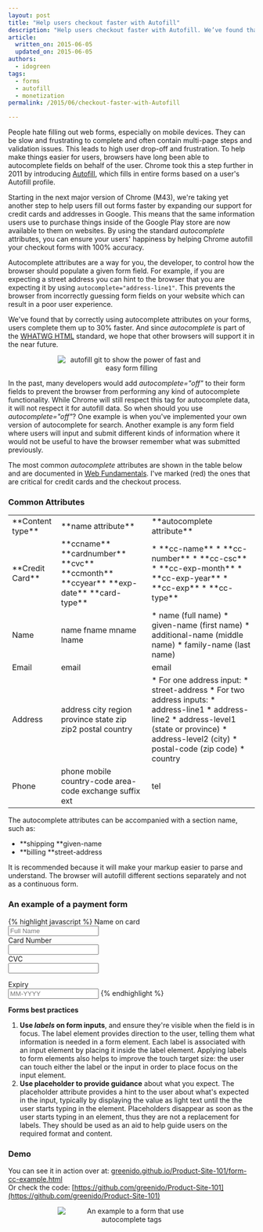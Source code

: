 ```yaml
---
layout: post
title: "Help users checkout faster with Autofill"
description: "Help users checkout faster with Autofill. We’ve found that by correctly using autocomplete attributes on your forms, users complete them up to 30% faster!"
article:
  written_on: 2015-06-05
  updated_on: 2015-06-05
authors:
  - idogreen
tags:
  - forms
  - autofill
  - monetization
permalink: /2015/06/checkout-faster-with-Autofill

---
```


People hate filling out web forms, especially on mobile devices. They can be 
slow and frustrating to complete and often contain multi-page steps and 
validation issues. This leads to high user drop-off and frustration. To help 
make things easier for users, browsers have long been able to autocomplete 
fields on behalf of the user. Chrome took this a step further in 2011 by 
introducing [Autofill](https://support.google.com/chrome/answer/142893?hl=en), 
which fills in entire forms based on a user's Autofill profile.

Starting in the next major version of Chrome (M43), we're taking yet another 
step to help users fill out forms faster by expanding our support for credit 
cards and addresses in Google. This means that the same information users use to 
purchase things inside of the Google Play store are now available to them on 
websites. By using the standard _autocomplete_ attributes, you can ensure your 
users' happiness by helping Chrome autofill your checkout forms with 100% 
accuracy.

Autocomplete attributes are a way for you, the developer, to control how the 
browser should populate a given form field.  For example, if you are expecting a 
street address you can hint to the browser that you are expecting it by using 
`autocomplete="address-line1"`. This prevents the browser from incorrectly 
guessing form fields on your website which can result in a poor user experience.

We've found that by correctly using autocomplete attributes on your forms, users 
complete them up to 30% faster. And since _autocomplete_ is part of the [WHATWG 
](https://html.spec.whatwg.org/multipage/forms.html#autofill)[HTML](https://html.spec.whatwg.org/multipage/forms.html#autofill) 
standard, we hope that other browsers will support it in the near future.  

<p style="text-align: center;">
  <img style="max-width: 60%; height: auto;" src="{% asset_path 2015-06-05-checkout-faster-with-autofill/autofill-1.gif %}" alt="autofill git to show the power of fast and easy form filling" />
</p>

In the past, many developers would add _autocomplete="off"_ to their form fields 
to prevent the browser from performing any kind of autocomplete functionality. 
While Chrome will still respect this tag for autocomplete data, it will not 
respect it for autofill data. So when should you use _autocomplete="off"_? One 
example is when you've implemented your own version of autocomplete for search. 
Another example is any form field where users will input and submit different 
kinds of information where it would not be useful to have the browser remember 
what was submitted previously.

The most common _autocomplete_ attributes are shown in the table below and are 
documented in [Web Fundamentals](https://developers.google.com/web/fundamentals/input/?hl=en). I've 
marked (red) the ones that are critical for credit cards and the checkout 
process.

### Common Attributes

<table>
<tr>
<td markdown="block">
**Content type**
</td>
<td markdown="block">
**name attribute**
</td>
<td markdown="block">
**autocomplete attribute**
</td>
</tr>
<tr>
<td markdown="block">
**Credit Card**
</td>
<td markdown="block">
**ccname**  
**cardnumber**  
**cvc**  
**ccmonth**  
**ccyear**  
**exp-date**  
**card-type**
</td>
<td markdown="block">
* **cc-name**
* **cc-number**
* **cc-csc**
* **cc-exp-month**
* **cc-exp-year**
* **cc-exp**
* **cc-type**
</td>
</tr>
<tr>
<td markdown="block">
Name
</td>
<td markdown="block">
name  
fname  
mname  
lname
</td>
<td markdown="block">
* name (full name)
* given-name (first name)
* additional-name (middle name)
* family-name (last name)
</td>
</tr>
<tr>
<td markdown="block">
Email
</td>
<td markdown="block">
email
</td>
<td markdown="block">
email
</td>
</tr>
<tr>
<td markdown="block">
Address
</td>
<td markdown="block">
address  
city  
region  
province  
state  
zip  
zip2  
postal  
country
</td>
<td markdown="block">
* For one address input:
    * street-address
* For two address inputs:
    * address-line1
    * address-line2
* address-level1 (state or province)
* address-level2 (city)
* postal-code (zip code)
* country
</td>
</tr>
<tr>
<td markdown="block">
Phone
</td>
<td markdown="block">
phone  
mobile  
country-code  
area-code  
exchange  
suffix  
ext
</td>
<td markdown="block">
tel
</td>
</tr>
</table>

   
The autocomplete attributes can be accompanied with a section name, such as:

* **shipping **given-name
* **billing **street-address<br/>

It is recommended because it will make your markup easier to parse and 
understand. The browser will autofill different sections separately and not as a 
continuous form.

### An example of a payment form

{% highlight javascript %}
<label for="frmNameCC">Name on card</label>  
<input name="ccname" id="frmNameCC" required placeholder="Full Name" 
autocomplete="cc-name">    
<label for="frmCCNum">Card Number</label>  
<input name="cardnumber" id="frmCCNum" required autocomplete="cc-number">    
<label for="frmCCCVC">CVC</label>  
<input name="cvc" id="frmCCCVC" required autocomplete="cc-csc"> 
  
<label for="frmCCExp">Expiry</label>  
<input name="cc-exp" id="frmCCExp" required placeholder="MM-YYYY" 
autocomplete="cc-exp">
{% endhighlight %}

**Forms best practices**

1. **Use ****_labels_**** on form inputs**, and ensure they're visible when the 
   field is in focus. The label element provides direction to the user, telling 
   them what information is needed in a form element. Each label is associated 
   with an input element by placing it inside the label element. Applying labels 
   to form elements also helps to improve the touch target size: the user can 
   touch either the label or the input in order to place focus on the input 
   element.
1. **Use placeholder to provide guidance** about what you expect. The 
   placeholder attribute provides a hint to the user about what's expected in 
   the input, typically by displaying the value as light text until the the user 
   starts typing in the element. Placeholders disappear as soon as the user 
   starts typing in an element, thus they are not a replacement for labels. They 
   should be used as an aid to help guide users on the required format and 
   content.

### Demo

You can see it in action over at: 
[greenido.github.io/Product-Site-101/form-cc-example.html](https://greenido.github.io/Product-Site-101/form-cc-example.html)  
Or check the code: 
[https://github.com/greenido/Product-Site-101](https://github.com/greenido/Product-Site-101)

<p style="text-align: center;">
  <img style="max-width: 60%; height: auto;" src="{% asset_path 2015-06-05-checkout-faster-with-autofill/autofill-ex.png %}" alt="An example to a form that use autocomplete tags" />
</p>

